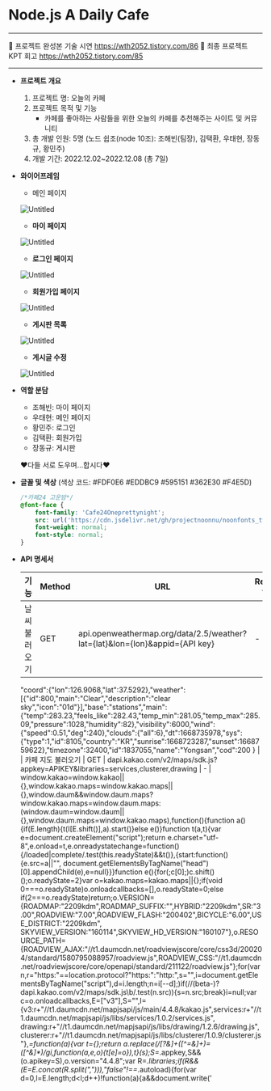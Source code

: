 # Node.js A Daily Cafe
******************
👀 프로젝트 완성본 기술 시연 https://wth2052.tistory.com/86
👀 최종 프로젝트 KPT 회고 https://wth2052.tistory.com/85
******************


- **프로젝트 개요**
    1. 프로젝트 명: 오늘의 카페
    2. 프로젝트 목적 및 기능
        - 카페를 좋아하는 사람들을 위한 오늘의 카페를 추천해주는 사이트 및 커뮤니티
    3. 총 개발 인원: 5명 (노드 쉽조(node 10조): 조해빈(팀장), 김택환, 우태현, 장동규, 황민주)
    4. 개발 기간: 2022.12.02~2022.12.08 (총 7일)
- **와이어프레임**
    - 메인 페이지
    
    ![Untitled](Node%20js%20A%20Daily%20Cafe%200e6160759b8e4c62b170a4f3d6c36596/Untitled.png)
    
    - **마이 페이지**
    
    ![Untitled](Node%20js%20A%20Daily%20Cafe%200e6160759b8e4c62b170a4f3d6c36596/Untitled%201.png)
    
    - **로그인 페이지**
    
    ![Untitled](Node%20js%20A%20Daily%20Cafe%200e6160759b8e4c62b170a4f3d6c36596/Untitled%202.png)
    
    - **회원가입 페이지**
    
    ![Untitled](Node%20js%20A%20Daily%20Cafe%200e6160759b8e4c62b170a4f3d6c36596/Untitled%203.png)
    
    - **게시판 목록**
    
    ![Untitled](Node%20js%20A%20Daily%20Cafe%200e6160759b8e4c62b170a4f3d6c36596/Untitled%204.png)
    
    - **게시글 수정**
    
    ![Untitled](Node%20js%20A%20Daily%20Cafe%200e6160759b8e4c62b170a4f3d6c36596/Untitled%205.png)
    
- **역할 분담**
    - 조해빈: 마이 페이지
    - 우태현: 메인 페이지
    - 황민주: 로그인
    - 김택환: 회원가입
    - 장동규: 게시판
    
    ♥다들 서로 도우며…합시다♥
    
- **글꼴 및 색상** (색상 코드:  #FDF0E6 #EDDBC9 #595151 #362E30 #F4E5D)
    
    ```css
    /*카페24 고운밤*/
    @font-face {
        font-family: 'Cafe24Oneprettynight';
        src: url('https://cdn.jsdelivr.net/gh/projectnoonnu/noonfonts_twelve@1.1/Cafe24Oneprettynight.woff') format('woff');
        font-weight: normal;
        font-style: normal;
    }
    ```
    
- **API 명세서**
    
    
    | 기능 | Method | URL | Request type | Response |
    | --- | --- | --- | --- | --- |
    | 날씨 불러오기 | GET | api.openweathermap.org/data/2.5/weather?lat={lat}&lon={lon}&appid={API key} | - | {
    "coord":{"lon":126.9068,"lat":37.5292},"weather":[{"id":800,"main":"Clear","description":"clear sky","icon":"01d"}],"base":"stations","main":{"temp":283.23,"feels_like":282.43,"temp_min":281.05,"temp_max":285.09,"pressure":1028,"humidity":82},"visibility":6000,"wind":{"speed":0.51,"deg":240},"clouds":{"all":6},"dt":1668735978,"sys":{"type":1,"id":8105,"country":"KR","sunrise":1668723287,"sunset":1668759622},"timezone":32400,"id":1837055,"name":"Yongsan","cod":200
    } |
    | 카페 지도 불러오기 | GET | dapi.kakao.com/v2/maps/sdk.js?appkey=APIKEY&libraries=services,clusterer,drawing | - | window.kakao=window.kakao||{},window.kakao.maps=window.kakao.maps||{},window.daum&&window.daum.maps?window.kakao.maps=window.daum.maps:(window.daum=window.daum||{},window.daum.maps=window.kakao.maps),function(){function a(){if(E.length){t(I[E.shift()],a).start()}else e()}function t(a,t){var e=document.createElement("script");return e.charset="utf-8",e.onload=t,e.onreadystatechange=function(){/loaded|complete/.test(this.readyState)&&t()},{start:function(){e.src=a||"",
    document.getElementsByTagName("head")[0].appendChild(e),e=null}}}function e(){for(;c[0];)c.shift()();o.readyState=2}var o=kakao.maps=kakao.maps||{};if(void 0===o.readyState)o.onloadcallbacks=[],o.readyState=0;else if(2===o.readyState)return;o.VERSION={ROADMAP:"2209kdm",ROADMAP_SUFFIX:"",HYBRID:"2209kdm",SR:"3.00",ROADVIEW:"7.00",ROADVIEW_FLASH:"200402",BICYCLE:"6.00",USE_DISTRICT:"2209kdm",
    SKYVIEW_VERSION:"160114",SKYVIEW_HD_VERSION:"160107"},o.RESOURCE_PATH={ROADVIEW_AJAX:"//t1.daumcdn.net/roadviewjscore/core/css3d/200204/standard/1580795088957/roadview.js",ROADVIEW_CSS:"//t1.daumcdn.net/roadviewjscore/core/openapi/standard/211122/roadview.js"};for(var n,r="https:"==location.protocol?"https:":"http:",s="",i=document.getElementsByTagName("script"),d=i.length;n=i[--d];)if(/\/(beta-)?dapi\.kakao\.com\/v2\/maps\/sdk\.js\b/.test(n.src)){s=n.src;break}i=null;var c=o.onloadcallbacks,E=["v3"],S="",I={v3:r+"//t1.daumcdn.net/mapjsapi/js/main/4.4.8/kakao.js",services:r+"//t1.daumcdn.net/mapjsapi/js/libs/services/1.0.2/services.js",
    drawing:r+"//t1.daumcdn.net/mapjsapi/js/libs/drawing/1.2.6/drawing.js",clusterer:r+"//t1.daumcdn.net/mapjsapi/js/libs/clusterer/1.0.9/clusterer.js"},_=function(a){var t={};return a.replace(/[?&]+([^=&]+)=([^&]*)/gi,function(a,e,o){t[e]=o}),t}(s);S=_.appkey,S&&(o.apikey=S),o.version="4.4.8";var R=_.libraries;if(R&&(E=E.concat(R.split(","))),"false"!==_.autoload){for(var d=0,l=E.length;d<l;d++)!function(a){a&&document.write('<script charset="UTF-8" src="'+a+'"><\/script>')}(I[E[d]]);o.readyState=2}o.load=function(t){switch(c.push(t),o.readyState){case 0:o.readyState=1,a();break
    ;case 2:e()}}}(); |
    | 책 검색 API |  | https://dapi.kakao.com/v3/search/book?target=title?Authorization: config.bookapikey |  | {"documents":[{"authors":["이웅모"],"contents":"애플리케이션 개발 언어로 성장했습니다. 따라서 자바스크립트를 학습하는 방식도 이에 걸맞게 변화해야 하며, 이 책은 자바스크립트의 기본 개념과 동작 원리를 깊이 있게 학습하고자 하는 독자를 위해 기획되었습니다. 《모던 자바스크립트 Deep Dive》에서는 자바스크립트를 둘러싼 기본 개념을 정확하고 구체적으로 설명하고, 자바스크립트 코드의 동작 원리를 집요하게 파헤칩니다. 따라서 여러분이 작성한 코드가 컴퓨터 내부에서 어떻게 동작할 것인지 예측하고, 명확히 설명","datetime":"2020-09-25T00:00:00.000+09:00","isbn":"1158392230 9791158392239","price":45000,"publisher":"위키북스","sale_price":40500,"status":"정상판매","thumbnail":"https://search1.kakaocdn.net/thumb/R120x174.q85/?fname=http%3A%2F%2Ft1.daumcdn.net%2Flbook%2Fimage%2F5477653%3Ftimestamp%3D20221107233622","title":"모던 자바스크립트 Deep Dive","translators":[],"url":"https://search.daum.net/search?w=bookpage\\u0026bookId=5477653\\u0026q=모던+자바스크립트+Deep+Dive"}],"meta":{"is_end":true,"pageable_count":1,"total_count":1}} |
    
    | 회원가입 | POST | /post/users | {"user":"user",
    "pw":"pw",
    "name":"name",
    "email":"email",
    "desc":"desc"} | success: function () {
                window.location.href = "login";
            } |
    | 마이 페이지
    수정 | POST | /post/mypages | {"name":"name",
    "id":"id",
    "desc":"desc"} | {'msg': '수정 완료'} |
    | 마이 페이지
    불러오기 | GET | /mypages | - | {'msg': user_list} |
    | 게시판 목록 조회 | GET | /post | {"name":"name",
    "pass":"pass",”title”:”title”
    "content":"content"} |  |
    | 게시물 조회 | GET | /post/content | {"name":"name",
    "pass":"pass",”title”:”title”
    "content":"content"} |  |
    | 게시물 등록 | POST | /write | {"name":"name",
    "pass":"pass",”title”:”title”
    "content":"content"} | localhost:5000내용: 등록완료! |
    | 게시판 수정 | PUT | /post/edit | {"name":"name",
    "pass":"pass",”title”:”title”
    "content":"content"} | localhost:5000내용: 수정완료! |
    | 게시판 삭제 | DELETE | /post/delete | {"name":"name",
    "pass":"pass",”title”:”title”
    "content":"content"} | localhost:5000내용: 삭제하시겠습니까? |
- **DB 설계**
    - **users**
        
        
        | 컬럼 | 데이터 타입 | 제약 조건 | 설명 |
        | --- | --- | --- | --- |
        | id | INT | PRIMARY KEY, AUTO INCREMENT | 번호 |
        | email | VARCHAR(50) | UNIQUE | 사용자 이메일(아이디) |
        | password | VARCHAR(500) | NOT NULL | 사용자 비밀번호 |
        | name | VARCHAR(40) | NOT NULL | 사용자 이름 |
        | desc | VARCHAR(500) |  | 사용자 자기소개 |
        | img | VARCHAR(50) |  |  |
        | upload_time | TIMESTAMP | NOT NULL |  |
    - **board**
        
        
        | 컬럼 | 데이터 타입 | 제약 조건 | 설명 |
        | --- | --- | --- | --- |
        | id | INT | PRIMARY KEY, AUTO INCREMENT, NOT NULL | 게시물 번호 |
        | name | VARCHAR(20) | NULL | 글쓴이 |
        | title | VARCHAR(70) | NULL | 게시글 제목 |
        | content | text | NULL | 게시글 내용 |
        | wdate | TIMESTAMP | NULL DEFAULT CURRENT_TIMESTAMP | 게시물 생성 시간 |
        | view | int | NULL DEFAULT “0” | 조회수 |
    - **cafelist**
        
        
        | 컬럼 | 데이터 타입 | 제약 조건 | 설명 |
        | --- | --- | --- | --- |
        | idnumber | INT | FOREIGN KEY, NOT NULL | 번호 |
        | shopname | VARCHAR(100) |  | 점포명 |
        | telnumber | VARCHAR(45) |  | 점포 전화번호 |
        | address | VARCHAR(100) |  | (구)지번주소 |
        | newaddress | VARCHAR(100) |  | (신)도로명주소 |
        | changed_at | VARCHAR(45) |  | 정보 업데이트 시간(오픈데이터에서 제공) |
- **폴더 구조**
    
    
    | static>css | static>js | templates | app.py | app.route | 담당 |
    | --- | --- | --- | --- | --- | --- |
    | main.css
    response.css | apikey.js
    kakaobook.js
    kakaomap.js
    openweather.js
    searchdata.js
    timenow.js | index.html
    response.html | main.py
     | / (메인 페이지)
    /searchdata (검색 결과) | 태현 |
    | edit_page.css
    my_page.css
     | edit_page.js
    my_page.js | edit_page.html
    my_page.html | my_page.py | /my_page
    /edit_page
    /users/<id> (GET)
    /users/<id> (POST)
    /upload (GET, POST) | 해빈 |
    | style.css | - | content.html
    delete.html
    edit.html
    editError.html
    editsuccess.html
    post.html
    write.html | app.py | /post
    /post/content/<id>
    /post/edit/<id>(GET,POST)
    /post/delete/<id>
    /post/delete/success/<id>
    /write(GET,POST)
     | 동규 |
    | login.css | - | login.html | main.py | /login
    /logout | 민주 |
    | signup.css | signup.js | signup.html | app.py | /signup
    /post/users | 택환 |
    
- **사용 기술 스택**
    - Front : HTML, CSS, Javascript, Bootstrap
    - Back : JavaScript, Python, Flask
    - Database: MySQL
    - Server : Windows
- **작업 히스토리**
    - 2022.12.02
        - 프로젝트 SA, 와이어프레임 작성, 역할 분담
    - 2022.12.05
        - 메인 페이지: 현재 시간, 지역 날씨 불러오기, 카페 검색 결과 기능 구현 완료
        - 마이 페이지: 마이 페이지 화면 구현 완료
        - 로그인 페이지: 로그인 기능 화면 구현
        - 회원가입 페이지: 회원가입 입력 폼 화면 구현 완료
        - 게시판 페이지: 게시판 리스트 화면 구현 완료
    - 2022.12.06
        - 메인 페이지: 카페 지도 불러오기 기능 구현 완료, 책 검색 기능 구현 완료
        - 마이 페이지: 회원 이름, 소개 수정 구현 완료
    
    - 2022.12.07
        - 메인 페이지: 카페 검색 기능 페이지네이션 1차 완료
        - 마이 페이지: 이름, 소개 수정 기능 구현 완료
        - 회원가입 페이지: 비밀번호 암호화 작업 및 회원 정보 DB 저장 완료
    - 2022.12.08
        - 팀원 작업물 병합 및 충돌 해결
        - 메인 페이지: 카페 검색 기능 페이지네이션 최종 완료
        - 마이 페이지: 이름, 소개 수정 구현 완료
        - 로그인: 로그인 여부에 따른 내비게이션 노출 변경 완료(세션 관리)
        - 게시판 페이지: 글 작성/수정/삭제 기능 완료, 게시글 목록 페이지네이션 추가 완료
        - logging 시스템: 구현 완료
    - 2022.12.09
        - 마이 페이지: 회원 이미지 수정 완료
        - 프로젝트 종료
- **회고**
    - **개발을 진행하면서 어려웠던 점과 해결한 사항**
        - 서버 사이드 페이지네이션 구현
        - 회원 프로필 이미지 업로드 후 보여주기
        - 로그인 세션 관리
    
- **코드 소개**
    - 민주
        
        ```python
        if request.method == 'POST':
        		# 이메일, 패스워드 받아서 암호화
            email = request.form['email']
            password = request.form['password'].encode('utf-8')
        		
        		# DB에 저장된 이메일 값 조회
            cur = conn.cursor(pymysql.cursors.DictCursor)
            cur.execute('SELECT * FROM users WHERE email = %s', (email,))
            user = cur.fetchone()
            cur.close()
            print(user)
            print(password)
        
        		# 암호화된 비밀번호와 조회한 비밀번호를 비교
            if user is not None:
                if bcrypt.hashpw(password, user['password'].encode('utf-8')) == user['password'].encode('utf-8'):
        						# 세션에 이메일, id 저장
                    session['email'] = user['email']
                    session['id'] = user['id']
                    print(session.get('email'))
        						sql = "SELECT * FROM cafelist ORDER BY rand() LIMIT 4"
                        with conn:
                            with conn.cursor() as cur:
                                cur.execute(sql)
                                result = cur.fetchall()
                                for data in result:
                                    print(data)
                        return render_template('index.html', result=result)
        						# 비밀번호 틀렸거나 DB가 없을 때 예외 처리
                    else:
                        msg = '이메일 또는 비밀번호를 확인해주세요'
                        return render_template('login.html', msg=msg)
                else:
                    msg = '이메일 또는 비밀번호를 확인해주세요'
                    return render_template('login.html', msg=msg)
        
            else:
                return render_template('login.html')
        ```
        
        ```html
        {% if session.get('email') is not none %}
            <nav>
                <span class="spanmenu"><a href="/signup">회원가입</a></span>
                <span class="spanmenu"><a href="/logout">로그아웃</a></span>
                <span class="spanmenu"><a href="/my_page">마이 페이지</a></span>
                <span class="spanmenu"><a href="/post">커뮤니티</a></span>
            </nav>
            {% else %}
                <nav>
                <span class="spanmenu"><a href="/signup">회원가입</a></span>
                <span class="spanmenu"><a href="/login">로그인</a></span>
                <span class="spanmenu"><a href="/my_page">마이 페이지</a></span>
                <span class="spanmenu"><a href="/post">커뮤니티</a></span>
            </nav>
            {% endif %}
        ```
        
        - 소감
            - 회원가입과 로그인 기능을 다른 사람이 작성하고, 처음에는 소통 없이 각자 개발하다 보니 나중에 싱크를 맞추는 게 어려웠습니다. 다음에는 어떤 방식으로 접근할지 처음부터 협의해서 하면 더 효율적으로 할 수 있을 것 같습니다.
            - 기초가 없고 시간이 없다 보니 이미 구현되어 있는 코드를 많이 참고했는데, 공부할 때 직접 하나씩 써보는 연습, 그리고 에러를 만났을 때 디버깅하는 연습이 많이 필요하다고 느꼈습니다.
            - 에러의 에러의 에러를 만나도 항상 웃음을 잃지 않고 포기하지 않고 함께 머리 싸매고 고민한 저희 팀원들, 팀장님 그리고 저희 조 일처럼 같이 고민해주신 대원분들 감사합니다. 노드쉽조 영원히 함.께.해 🫶
            
    - 택환
        - html
            
            ```jsx
            <div class="signUp" style="text-align:center">
            <button id="signUpButton" onclick="signUpCheck()">가입하기</button>
            </div>
            ```
            
        - script
            
            ```jsx
            $.ajax({
            url: '/post/users',
            type: 'POST',
            data: {'email':email, 'name':name, 'password':password},
            success: function () {
            window.location.href = "/login";
            }
            ```
            
        - python
            
            ```jsx
            @app.route('/post/users', methods=['GET', 'POST'])
            def user_post():
            conn = pymysql.connect(host=f'{host}',
            user=f'{mysqluser}',
            password=f'{pwd}',
            db=f'{mysqldb}',
            charset='utf8')
            cur = conn.cursor()
            email = request.form['email']
            pass_word = request.form['password']
            b = bcrypt.hashpw(pass_word.encode('utf-8'), bcrypt.gensalt())
            name_re = request.form['name']
            sql = "INSERT INTO users(email, password, name) VALUES(%s,%s,%s)"
            with conn:
            with conn.cursor() as cur:
            cur.execute(sql, (email, b, name_re))
            conn.commit()
            return render_template('login.html')
            ```
            
        
        개인적으로 회원가입기능을 작성했었는데 실력이 너무 부족하여서 어떻게 할까 막막했지만
        구글링으로 찾아보고 구현해보고 갖가지 오류들을 만나면서 굉장히 성장 할 수 있었습니다. 
        서로가 서로의 코드를 보고 도움을 주는것들이 보기가 좋았고 무엇보다 팀 분위기가 너무 좋아서 협업해서 잘 해나갈 수 있었습니다.
        
        물론.. 발표 직전까지 코드 수정하느라 너무 고생했지만 진짜 끝까지 버텨준 팀장님과 팀원들에게 너무 감사드립니다❤
        
    - 해빈
        
        ```jsx
        def allowed_file(filename):
            return '.' in filename and \
                   filename.rsplit('.', 1)[1].lower() in ALLOWED_EXTENSIONS
        @app.route("/upload", methods=['POST'])
        def upload():
            db = pymysql.connect(host=f'{host}',
                                   user=f'{mysqluser}',
                                   password=f'{pwd}',
                                   db=f'{mysqldb}',
                                   charset='utf8')
            cur = db.cursor(pymysql.cursors.DictCursor)
            # 저장 시간 저장
            now = datetime.now()
            # 이메일 세션 저장
            id = session['id']
            # method = post 이면
            if request.method == 'POST':
                 # input 타입의 태그 이름을 files에 저장
                files = request.files.getlist('files[]')
                for file in files:
                    # 만약 파일이 {'png', 'jpg', 'jpeg'} 이와 같은 확장자와 일치하면
                    if file and allowed_file(file.filename):
                        # 어려워
                        filename = secure_filename(file.filename)
                        # 이건 더
                        file.save(os.path.join(app.config['UPLOAD_FOLDER'], filename))
                        # users 테이블 안에 있는 세션 저장한 email의 img, upload_time의 컬럼 값을 변경
                        sql = f'UPDATE users SET img="{filename}",upload_time="{now}" WHERE id="{id}";'
                        # sql 쿼리문 실행
                        cur.execute(sql)
                        # 커밋 및 연결 종료
                        db.commit()
                        db.close()
                # alert 띄워주기
                flash('사진이 성공적으로 업로드 되었어요!')
            # edit 페이지로 돌아가기
            return redirect('/edit_page')
        ```
        
        ```jsx
        $(document).ready(function () {
            console.log(1)
            // const id = 1;
            $.ajax({
                type: "GET",
                url: `/users`,
                data: {},
                //response 정체 밝히기
                success: function (response) {
                    console.log(2)
                    const rows = response["users"]
                    let name = rows['name']
                    let desc = rows["desc"]
                    let img = rows["img"]
                    let temp_html = `<div class="whole">
                                            <div class="myprofile">
        <!--  action = 폼을 전송할 서버 쪽 스크립트 파일을 지정 / name = 폼을 식별하기 위한 이름 지정 / method = 폼을 서버에 전송할 http 메소드를 정함  -->
        <!--  class = 중복 가능 , id = 중복 불가능 name = 폼 통신을 하기 위한 장치? -->
                                                <form method="post" action="/upload" enctype="multipart/form-data" class="form-inline">
                                                    <div class="form-group">
        <!--  type = 태그 모양을 변경 / name = 태그 이름 / onchange = 미리보기 함수 / placeholder = 태그 입력 값에 대한 힌트  -->
                                                        <input type="file" name="files[]" id="fileInput" onchange="test()" class="form-control">
        <!--  이미지 경로를 static 폴더 안의 img 폴더의 변수 선언을 한 값? -->
                                                        <img src="../static/img/${img}" class="default_img" id="ex" style="width: 36%; height: 15rem;">
                                                    </div>
        <!--  submit 버튼을 누르면 에러메시지가 웹 브라우저에 출력  -->
                                                    <input type="submit" name="submit" class="btn btn-success" value="UPLOAD"/>
                                                </form>
                                            </div>   
        <!--                                    method = post , action = users의 id 컬럼 값-->
                                            <form method="post" action="/users">     
                                                <div class="d1">
                                                    <div class="a1">아이디</div>
                                                    <div class="form-floating mb-3" style="flex-grow: 2; ">
                                                        <input type="name" class="form-control" id="name" name="name" placeholder="${name}">
                                                    </div>
                                                </div>
                                                <div class="d2">
                                                    <div class="a2">소개</div>
                                                    <div class="form-floating mb-3" style="flex-grow: 2; height: 10rem;">
                                                        <input type="id" class="form-control" id="id" name="desc" placeholder="${desc}">
                                                    </div>
                                                </div>
                                                <a href='/my_page'>
                                                    <button style="margin-left: 15rem"><input type="submit" value="수정하기"></button>
                                                </a>
                                                <a href='/my_page'>
        <!--                                        버튼 타입이 버튼일 경우 무반응-->
                                                    <button type="button" class="btn btn-dark" style="margin-left: 1rem">닫기</button>
                                                </a>
                                            </form>
                                    </div>`
                    $('.myinfo').append(temp_html)
                }
            })
        })
        ```
        
        🥰 이번 프로젝트는 아는게 없이 시작한 프로젝트 이다 보니 팀원들과의 소통이 정말 중요했던 것 같습니다.
        서로 모르는 것을 질문하고 본인의 기능이 아님에도 불구하고 본인의 일처럼 적극적으로 코드에 대한 서포트를 해주셔서 포기하지 않고 끝까지 할 수 있었던 것 같습니다.
        저를 믿고 따라와주신 팀원 분들께도 정말 감사드리고, 다른 조원 분들이 많이 도움을 주셔서 성공할 수 있었습니다.
        협력을 통해 원하는 결과를 얻을 수 있다는 좋은 깨달음을 얻은 프로젝트 였습니다. 10조 체고♥
        
        ![Untitled](Node%20js%20A%20Daily%20Cafe%200e6160759b8e4c62b170a4f3d6c36596/Untitled%206.png)
        
    - 동규
        
        ```
           **게시판 목록 html**
        
        <div class="board_wrap">
                <div class="board_title">
                    <strong>Daily Cafe</strong>
                    <p>information only they know</p>
                </div>
                    <div class="post_list">
                        <table id="example" class="table table-striped table-bordered" style="width:100%">
                            <thead class="top">
                            <tr class="nums">
                                <td class="num">번호</td>
                                <td class="title">제목</td>
                                <td class="wirter">글쓴이</td>
                                <td class="wdate">작성일</td>
                                <td class="view">조회</td>
                            </tr>
                            </thead>
                            <tbody>
                            {% for row in result %}
                            <tr class="nums">
                                <td class="num"> {{ row.id }}</td>
                                <td class="title"> <a style="color:#110957;" href="/post/content/{{ row.id }}">{{ row.title }}</a> </td>
                                <td class="wirter"> {{ row.name }}</td>
                                <td class="wdate"> {{ row.wdate }}</td>
                                <td class="view"> {{ row.view }}</td>
        <!--                        <td>{{row.telnumber}}</td>-->
        <!--                        <td>{{row.address}}</td>-->
        <!--                        <td>{{row.newaddress}}</td>-->
                            </tr>
                            {% endfor %}
                            </tbody>
                        </table>
                    </div>
            </div>
            </div>
        
            <script>
                $(document).ready(function () {
                    $('#example').DataTable({
                            "aLengthMenu": [[5, 10, 15, 20, 50, -1], [5, 10, 15, 20, 50, "All"]],
                            "iDisplayLength": 5
                        }
                    );
                });
        
        ----------------------------------------------------------------------
        
        **python 부분**
        
        (아래는 게시판 영역이며 세션에서 정보를 확인하여 실행(목록뿐만아니라 글쓰기, 수정도 동일)
        
            </script>@app.route('/post')
        # board테이블의 게시판 제목리스트 역순으로 출력
        def post():
            if 'email' in session:
                username = session['email']
            else:
                username = None
        
            conn = connectsql()
            cursor = conn.cursor(pymysql.cursors.DictCursor)
            query = "SELECT id, name, title, wdate, view FROM board ORDER BY id DESC"  # ORDER BY 컬럼명 DESC : 역순출력, ASC : 순차출력
            cursor.execute(query)
            result = cursor.fetchall()
            # post_list = cursor.fetchall()
        
            cursor.close()
            conn.close()
        
            return render_template('post.html', result=result, logininfo=username)
        
        ```
        
              개인적으로 많이 어렵고 막막했지만 옆에 있는 훌륭한 팀원들 덕분에 잘 따라갈수 있었습니당!!
        
              저도 언젠가 캐리 할수있도록 실력을 키우겠습니다.
        
              10조 우리 팀원들 앞으로도 지금처럼 포기하지말고 끝까지 열심히 합시다!!!!!!!
        
    - 태현
        
        ```
        //페이지네이션 JAVASCRIPT    
        //pagination-body를 클릭 event가 발생했을 경우 e를 매개변수로 받는다
        document.getElementById("pagination-body").addEventListener('click', function (e) {
                //
                if (e.target.tagName !== 'A') return;
                //preventDefault 란?
        // a 태그나 submit 태그는 누르게 되면 href 를 통해 이동하거나 , 창이 새로고침하여 실행됩니다.
        // preventDefault 를 통해 이러한 동작을 막아줄 수 있습니다.
        // 주로 사용되는 경우는
        // 1. a 태그를 눌렀을때도 href 링크로 이동하지 않게 할 경우
        // 2. form 안에 submit 역할을 하는 버튼을 눌렀어도 새로 실행하지 않게 하고싶을 경우 (submit은 작동됨)
                e.preventDefault();
                if (e.target.href) {
                    const getUrlParams = () => {
                        var params = {};
                        //패턴매칭, gi = replace gi  g발생한 모든 패턴에서 전역검색 i대소문자 구문안함
                        e.target.href.replace(/[?&]+([^=&]+)=([^&]*)/gi,
                            function (str, key, value) {
                                params[key] = value;
                            }
                        );
                        return params;
                    }
                    params = getUrlParams();
                    params.search_word = decodeURI(params.search_word);
        console.log(params)
                    const search_word = params.search_word;
                    const page = e.target.text;
        
                    $.ajax({
                        type: "GET",
                        url: `/searchdata?search_word=${search_word}&page=${page}`,
                        // data: dataString,
                        cache: false,
                        beforeSend: function (html) {
        document.getElementById("insert_search").innerHTML = '';
                            $("#flash").show();
                            $("#searchword").show();
                            $(".searchword").html(search_word);
                            $("#flash").html('<img src="/static/image/loader.gif" align="absmiddle"> Loading Results...');
                        },
                        success: function (html) {
                            $("#insert_search").show();
                            $("#insert_search").append(html.data);
                            $("#flash").hide();
                        }
                    });
                }
            })
        
        ```
        
        ```
        //페이지네이션 HTML
        <script src="{{ url_for('static', filename='js/pagination.js') }}"></script>
        
        <div id="pagination-body">
            <table id="example" class="table table-striped table-bordered" style="width:100%">
                <thead>
                {{ pagination.info }}
                <tr>
                    <td>점포명</td>
                    <td>전화번호</td>
                    <td>(구)지번주소</td>
                    <td>도로명주소</td>
                </tr>
                </thead>
                <tbody>
                {% for row in data_lists %}
                <tr>
                    <td> {{row.shopname}}</td>
                    <td>{{row.telnumber}}</td>
                    <td>{{row.address}}</td>
                      <td>{{row.newaddress}}</td>
                </tr>
                {% endfor %}
        
                </tbody>
            </table>
            {{ pagination.links }}
        </div>
        ```
        
        ```
        #페이지네이션 PYTHON
        @app.route("/searchdata", methods=["POST", "GET"])
        def searchdata():
            conn = pymysql.connect(host=f'{host}',
                                   user=f'{mysqluser}',
                                   password=f'{pwd}',
                                   db=f'{mysqldb}',
                                   charset='utf8')
            if request.method == 'GET':
                search_word = request.args['search_word']
                pages = 0
                if (request.args.getlist('page')):
                    pages = (int(request.args.getlist('page')[0]) - 1) * 10
                    print('page', pages)
                with conn:
                    with conn.cursor(pymysql.cursors.DictCursor) as curs:
                        per_page = 10
                        page, _, offset = get_page_args(per_page=per_page)
                        # db = pymysql.connect(host='localhost', user='root', db='spartagram', password='12345678', charset='utf8')
                        curs.execute("SELECT * from cafelist WHERE shopname LIKE '%{}%' ORDER BY idnumber DESC;".format(search_word))
                        all_count = len(curs.fetchall())
                        print(all_count)
                        # '%{}%'을 쓰면서 %s로 변수를 받을께 있다!? = f스트링이 답이다
                        sql = f"SELECT * from cafelist WHERE shopname LIKE '%{search_word}%' ORDER BY idnumber DESC LIMIT {per_page} OFFSET {pages};"
                        print('sql', sql);
                        curs.execute(sql)
                        data_list = curs.fetchall()
                        print(data_list)
                        pagination = Pagination(page=page, per_page=per_page, total=all_count, record_name='searchdata',
                                                css_framework='foundation', bs_version=5,prev_label="<<", next_label=">>")
                        print("this is pagination", pagination)
                        check = False
                        return jsonify({'data': render_template('response.html', data_lists=data_list, pagination=pagination)})
        ```
        
        마지막까지……………………… 우여곡절이 많았지만 어쨌든 해결되고 잘 돌아가면 된겁니다!!!!!!!!! 끝까지 포기 안하고 한 우리모두 칭찬해~.~
        
        각자의 위치에서 잘 해내주셔서 너무 편했습니다 여러분…..
        
        마치 포르투갈을 1:2로 이긴 대한민국 대표팀과 같은 역전승과 같은 느낌이었습니다!!!!!!!!!
        
        중요한건 꺾이지 않는 마음………♥
        
        ![Untitled](Node%20js%20A%20Daily%20Cafe%200e6160759b8e4c62b170a4f3d6c36596/Untitled%207.png)
